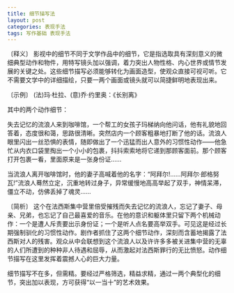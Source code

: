 ```yaml
---
title: 细节描写法
layout: post
categories: 表现手法
tags: 写作基础 表现手法
---
```


〔释义〕 影视中的细节不同于文学作品中的细节，它是指选取具有深刻意义的微细典型动作和物件，用特写镜头加以强调，着力突出人物性格、内心世界或情节发展的关键之处。这些细节描写必须能够转化为画面造型，使观众直接可视可听。它不需要文学中的详细描绘，只要一两个画面或镜头就可以简捷鲜明地表现出来。

〔示例〕 (法)玛·杜拉、(意)乔·约里奥：《长别离》

其中的两个动作细节：

失去记忆的流浪人来到咖啡馆，一个帮工的女孩子玛梯纳向他问话，他有礼貌地回答着，态度很和蔼，思路很清晰。突然店内一个顾客粗暴地打断了他的话。流浪人眼里闪出一丝恐惧的表情，随即做出了一个迅猛而出人意外的习惯性动作——他急忙从内衣口袋里掏出一个小小的包裹，抖抖索索地将它递到那顾客面前。那个顾客打开包裹一看，里面原来是一张身份证……

当流浪人离开咖啡馆时，他的妻子高喊着他的名字：“阿拜尔!……阿拜尔·郎格努瓦!”流浪人蓦然立定，沉重地转过身子，异常缓慢地高高举起了双手，神情呆滞，僵立不动，仿佛丢掉了魂灵……

〔简析〕 这个在法西斯集中营里倍受摧残而失去记忆的流浪人，忘记了妻子、母亲、兄弟，也忘记了自己最喜爱的音乐。在他的意识和躯体里只留下两个机械动作：一个是遭人斥责要出示身份证；一个是听人点名要高举双手。可见这是经过长期强制驯化的习惯性动作。剧作者抓住了这两个细节动作，深刻而含蓄地揭露了法西斯对人的残害。观众从中会联想到这个流浪人以及许许多多被关进集中营的无辜的人们所遭到的种种非人待遇和屈辱，从而激起对法西斯罪行的无比愤怒。动作细节描写在这里发挥着震撼人心的巨大力量。

细节描写不在多，但需精。要经过严格筛选，精益求精，通过一两个典型化的细节，突出加以表现，方可获得“以一当十”的艺术效果。 